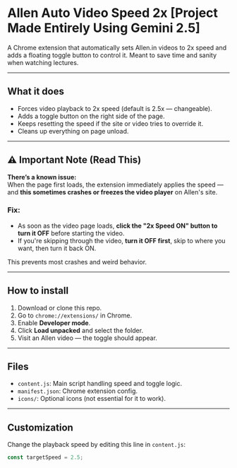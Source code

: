 # Allen Auto Video Speed 2x [Project Made Entirely Using Gemini 2.5]

A Chrome extension that automatically sets Allen.in videos to 2x speed and adds a floating toggle button to control it. Meant to save time and sanity when watching lectures.

---

## What it does

- Forces video playback to 2x speed (default is 2.5x — changeable).
- Adds a toggle button on the right side of the page.
- Keeps resetting the speed if the site or video tries to override it.
- Cleans up everything on page unload.

---

## ⚠️ Important Note (Read This)

**There’s a known issue:**  
When the page first loads, the extension immediately applies the speed — and **this sometimes crashes or freezes the video player** on Allen's site.

### Fix:
- As soon as the video page loads, **click the "2x Speed ON" button to turn it OFF** before starting the video.
- If you're skipping through the video, **turn it OFF first**, skip to where you want, then turn it back ON.

This prevents most crashes and weird behavior.

---

## How to install

1. Download or clone this repo.
2. Go to `chrome://extensions/` in Chrome.
3. Enable **Developer mode**.
4. Click **Load unpacked** and select the folder.
5. Visit an Allen video — the toggle should appear.

---

## Files

- `content.js`: Main script handling speed and toggle logic.
- `manifest.json`: Chrome extension config.
- `icons/`: Optional icons (not essential for it to work).

---

## Customization

Change the playback speed by editing this line in `content.js`:
```js
const targetSpeed = 2.5;
